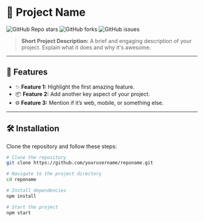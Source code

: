 # 🌟 Project Name

![GitHub Repo stars](https://img.shields.io/github/stars/yourusername/reponame?style=social)
![GitHub forks](https://img.shields.io/github/forks/yourusername/reponame?style=social)
![GitHub issues](https://img.shields.io/github/issues/yourusername/reponame)

> **Short Project Description:** A brief and engaging description of your project. Explain what it does and why it's awesome.

---

## 🚀 Features

- ✨ **Feature 1:** Highlight the first amazing feature.
- 📦 **Feature 2:** Add another key aspect of your project.
- 🌐 **Feature 3:** Mention if it’s web, mobile, or something else.

---

## 🛠️ Installation

Clone the repository and follow these steps:

```bash
# Clone the repository
git clone https://github.com/yourusername/reponame.git

# Navigate to the project directory
cd reponame

# Install dependencies
npm install

# Start the project
npm start
